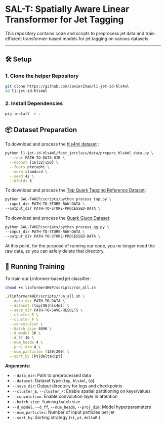 # SAL-T: Spatially Aware Linear Transformer for Jet Tagging

This repository contains code and scripts to preprocess jet data and train efficient transformer-based models for jet tagging on various datasets.

---

## 🛠️ Setup

### 1. Clone the helper Repository

```bash
git clone https://github.com/JavierZhao/l1-jet-id-hls4ml
cd l1-jet-id-hls4ml
```

### 2. Install Dependencies
```bash
pip install -e .
```

## 📦 Dataset Preparation
To download and process the [hls4ml dataset](https://zenodo.org/records/3602260) :
```bash
python l1-jet-id-hls4ml/fast_jetclass/data/prepare_hls4ml_data.py \
  --root PATH-TO-DATA-DIR \
  --nconst [16|32|150] \
  --feats ptetaphi \
  --norm standard \
  --seed 42 \
  --kfolds 5
```

To download and process the [Top Quark Tagging Reference Dataset](https://zenodo.org/records/2603256):
```bash
python SAL-T4HEP/scripts/python process_top.py \
--input_dir PATH-TO-STORE-RAW-DATA \
--output_dir PATH-TO-STORE-PROCESSED-DATA \
```

To download and process the [Quark Gluon Dataset](https://zenodo.org/records/3164691):
```bash
python SAL-T4HEP/scripts/python process_qg.py \
--input_dir PATH-TO-STORE-RAW-DATA \
--output_dir PATH-TO-STORE-PROCESSED-DATA \
```
At this point, for the purpose of running our code, you no longer need the raw data, so you can safely delete that directory.

## 🚀 Running Training
To train our Linformer-based jet classifier:
```bash
chmod +x linformer4HEP/scripts/run_all.sh

./linformer4HEP/scripts/run_all.sh \
  --data_dir PATH-TO-DATA \
  --dataset [top|QG|hls4ml] \
  --save_dir PATH-TO-SAVE-RESULTS \
  --cluster_E \
  --cluster_F \
  --convolution \
  --batch_size 4096 \
  --d_model 16 \
  --d_ff 16 \
  --num_heads 4 \
  --proj_dim 4 \
  --num_particles [150|200] \
  --sort_by [kt|deltaR|pt]
```
**Arguments:**

- `--data_dir`: Path to preprocessed data  
- `--dataset`: Dataset type (`top`, `hls4ml`, `QG`)  
- `--save_dir`: Output directory for logs and checkpoints  
- `--cluster_E`, `--cluster_F`: Enable spatial partitioning on keys/values  
- `--convolution`: Enable convolution layer in attention
- `--batch_size`: Training batch size  
- `--d_model`, `--d_ff`, `--num_heads`, `--proj_dim`: Model hyperparameters  
- `--num_particles`: Number of input particles per jet  
- `--sort_by`: Sorting strategy (`kt`, `pt`, `deltaR`.)  
